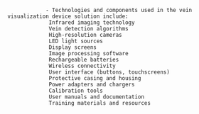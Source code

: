 				- Technologies and components used in the vein visualization device solution include:
				 Infrared imaging technology
				 Vein detection algorithms
				 High-resolution cameras
				 LED light sources
				 Display screens
				 Image processing software
				 Rechargeable batteries
				 Wireless connectivity
				 User interface (buttons, touchscreens)
				 Protective casing and housing
				 Power adapters and chargers
				 Calibration tools
				 User manuals and documentation
				 Training materials and resources



